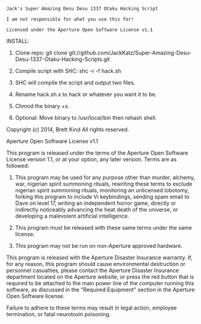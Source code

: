                                                                   
    Jack's Super Amazing Desu Desu 1337 Otaku Hacking Script      
                                                                  
    I am not responsible for what you use this for!         
                                                                  
    Licensed under the Aperture Open Software License v1.1             


INSTALL:

1) Clone repo: git clone git://github.com/JackKatz/Super-Amazing-Desu-Desu-1337-Otaku-Hacking-Scripts.git 

2) Compile script with SHC: shc -r -f hack.sh

3) SHC will compile the script and output two files.

4) Rename hack.sh.x to hack or whatever you want it to be.

6) Chmod the binary +x.

7) Optional: Move binary to /usr/local/bin then rehash shell.

Copyright (c) 2014, Brett Kind
All rights reserved.

Aperture Open Software License v1.1

This program is released under the terms of the Aperture Open Software License version 1.1, or at your option, any later version. Terms are as followed:

1. This program may be used for any purpose other than murder, alchemy, war, nigerian spirit summoning rituals, rewriting these terms to exclude nigerian spirit summoning rituals, monitoring an unlicensed lobotomy, forking this program to include Vi keybindings, sending spam email to Dave on level 17, writing an independent horror game, directly or indirectly noticeably advancing the heat death of the universe, or developing a malevolent artificial intelligence.

2. This program must be released with these same terms under the same license.

3. This program may not be run on non-Aperture approved hardware.

This program is released with the Aperture Disaster Insurance warranty. If, for any reason, this program should cause environmental destruction or personnel casualties, please contact the Aperture Disaster Insurance department located on the Aperture website, or press the red button that is required to be attached to the main power line of the computer running this software, as discussed in the "Required Equipment" section in the Aperture Open Software license.

Failure to adhere to these terms may result in legal action, employee termination, or fatal neurotoxin poisoning.
